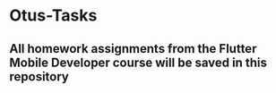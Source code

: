 # Otus-Tasks
## All homework assignments from the Flutter Mobile Developer course will be saved in this repository
